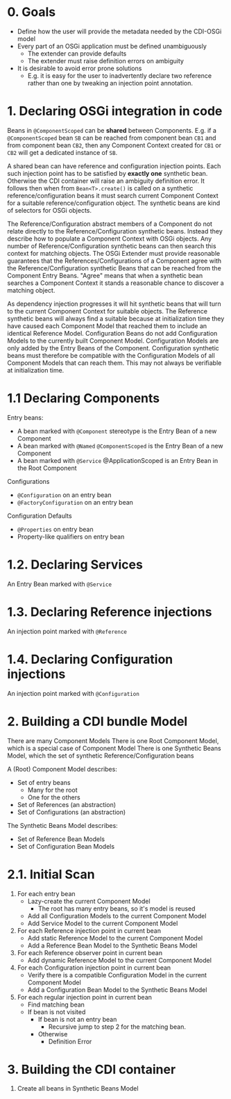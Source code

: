 # 0. Goals
- Define how the user will provide the metadata needed by the CDI-OSGi model
- Every part of an OSGi application must be defined unambiguously
    - The extender can provide defaults
    - The extender must raise definition errors on ambiguity
- It is desirable to avoid error prone solutions
    - E.g. it is easy for the user to inadvertently declare two reference rather than one by tweaking an injection point annotation.

# 1. Declaring OSGi integration in code
Beans in `@ComponentScoped` can be **shared** between Components.
E.g. if a `@ComponentScoped` bean `SB` can be reached from component bean `CB1` and from component bean `CB2`, then
any Component Context created for `CB1` or `CB2` will get a dedicated instance of `SB`.

A shared bean can have reference and configuration injection points. Each such injection point has to be satisfied
by **exactly one** synthetic bean. Otherwise the CDI container will raise an ambiguity definition error. It follows then
when from `Bean<T>.create()` is called on a synthetic reference/configuration beans it must search current 
Component Context for a suitable reference/configuration object. The synthetic beans are kind of selectors for
OSGi objects. 

The Reference/Configuration abstract members of a Component do not relate directly to the Reference/Configuration
synthetic beans. Instead they describe how to populate a Component Context with OSGi objects. Any number of 
Reference/Configuration synthetic beans can then search this context for matching objects. The OSGi Extender must provide
reasonable guarantees that the References/Configurations of a Component agree with the Reference/Configuration synthetic
Beans that can be reached from the Component Entry Beans. "Agree" means that when a synthetic bean searches a
Component Context it stands a reasonable chance to discover a matching object.

As dependency injection progresses it will hit synthetic beans that will turn to the current Component Context for
suitable objects. The Reference synthetic beans will always find a suitable because at initialization time they have
caused each Component Model that reached them to include an identical Reference Model. Configuration Beans do not add
Configuration Models to the currently built Component Model. Configuration Models are only added by the Entry Beans of
the Component. Configuration synthetic beans must therefore be compatible with the Configuration Models of all Component
Models that can reach them. This may not always be verifiable at initialization time.

# 1.1 Declaring Components
Entry beans:
- A bean marked with `@Component` stereotype is the Entry Bean of a new Component
- A bean marked with `@Named` `@ComponentScoped` is the Entry Bean of a new Component
- A bean marked with `@Service` @ApplicationScoped is an Entry Bean in the Root Component

Configurations
- `@Configuration` on an entry bean
- `@FactoryConfiguration` on an entry bean  

Configuration Defaults
- `@Properties` on entry bean
- Property-like qualifiers on entry bean

# 1.2. Declaring Services
An Entry Bean marked with `@Service`

# 1.3. Declaring Reference injections
An injection point marked with `@Reference`

# 1.4. Declaring Configuration injections
An injection point marked with `@Configuration`

# 2. Building a CDI bundle Model
There are many Component Models
There is one Root Component Model, which is a special case of Component Model
There is one Synthetic Beans Model, which the set of synthetic Reference/Configuration beans

A (Root) Component Model describes:
- Set of entry beans
    - Many for the root
    - One for the others
- Set of References (an abstraction)
- Set of Configurations (an abstraction)

The Synthetic Beans Model describes:
- Set of Reference Bean Models
- Set of Configuration Bean Models

# 2.1. Initial Scan
1. For each entry bean
    - Lazy-create the current Component Model
        - The root has many entry beans, so it's model is reused
    - Add all Configuration Models to the current Component Model
    - Add Service Model to the current Component Model
2. For each Reference injection point in current bean
    - Add static Reference Model to the current Component Model
    - Add a Reference Bean Model to the Synthetic Beans Model 
3. For each Reference observer point in current bean
    - Add dynamic Reference Model to the current Component Model
4. For each Configuration injection point in current bean
    - Verify there is a compatible Configuration Model in the current Component Model
    - Add a Configuration Bean Model to the Synthetic Beans Model
5. For each regular injection point in current bean
    - Find matching bean
    - If bean is not visited
        - If bean is not an entry bean
            - Recursive jump to step 2 for the matching bean.
        - Otherwise
            - Definition Error

# 3. Building the CDI container
1. Create all beans in Synthetic Beans Model
